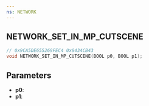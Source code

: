 ```yaml
---
ns: NETWORK
---
```

## NETWORK_SET_IN_MP_CUTSCENE

```c
// 0x9CA5DE655269FEC4 0x8434CB43
void NETWORK_SET_IN_MP_CUTSCENE(BOOL p0, BOOL p1);
```


## Parameters
* **p0**: 
* **p1**: 

